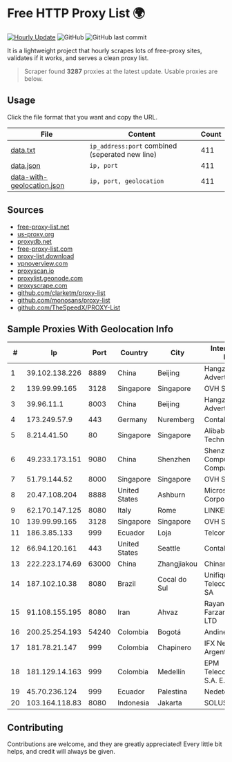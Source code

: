 
# Free HTTP Proxy List 🌍

[![Hourly Update](https://github.com/mertguvencli/http-proxy-list/actions/workflows/main.yml/badge.svg?branch=main)](https://github.com/mertguvencli/http-proxy-list/actions/workflows/main.yml)
![GitHub](https://img.shields.io/github/license/mertguvencli/http-proxy-list)
![GitHub last commit](https://img.shields.io/github/last-commit/mertguvencli/http-proxy-list)

It is a lightweight project that hourly scrapes lots of free-proxy sites, validates if it works, and serves a clean proxy list.


> Scraper found **3287** proxies at the latest update. Usable proxies are below.

## Usage

Click the file format that you want and copy the URL.


|File|Content|Count|
|----|-------|-----|
|[data.txt](https://raw.githubusercontent.com/mertguvencli/http-proxy-list/main/proxy-list/data.txt)|`ip_address:port` combined (seperated new line)|411|
|[data.json](https://raw.githubusercontent.com/mertguvencli/http-proxy-list/main/proxy-list/data.json)|`ip, port`|411|
|[data-with-geolocation.json](https://raw.githubusercontent.com/mertguvencli/http-proxy-list/main/proxy-list/data-with-geolocation.json)|`ip, port, geolocation`|411|

## Sources

* [free-proxy-list.net](https://free-proxy-list.net)
* [us-proxy.org](https://www.us-proxy.org)
* [proxydb.net](http://proxydb.net)
* [free-proxy-list.com](https://free-proxy-list.com/?page=&port=&type%5B%5D=http&type%5B%5D=https&up_time=0&search=Search)
* [proxy-list.download](https://www.proxy-list.download/HTTP)
* [vpnoverview.com](https://vpnoverview.com/privacy/anonymous-browsing/free-proxy-servers)
* [proxyscan.io](https://www.proxyscan.io)
* [proxylist.geonode.com](https://proxylist.geonode.com/api/proxy-list?limit=300&page=1&sort_by=lastChecked&sort_type=desc&protocols=http,https)
* [proxyscrape.com](https://api.proxyscrape.com/v2/?request=displayproxies&protocol=http&timeout=10000&country=all&ssl=all&anonymity=all)
* [github.com/clarketm/proxy-list](https://raw.githubusercontent.com/clarketm/proxy-list/master/proxy-list-raw.txt)
* [github.com/monosans/proxy-list](https://raw.githubusercontent.com/monosans/proxy-list/main/proxies/http.txt)
* [github.com/TheSpeedX/PROXY-List](https://raw.githubusercontent.com/TheSpeedX/PROXY-List/master/http.txt)


## Sample Proxies With Geolocation Info

|#|Ip|Port|Country|City|Internet Service Provider|
|-|--|----|-------|----|-------------------------|
|1|39.102.138.226|8889|China|Beijing|Hangzhou Alibaba Advertising Co|
|2|139.99.99.165|3128|Singapore|Singapore|OVH SAS|
|3|39.96.11.1|8003|China|Beijing|Hangzhou Alibaba Advertising Co|
|4|173.249.57.9|443|Germany|Nuremberg|Contabo GmbH|
|5|8.214.41.50|80|Singapore|Singapore|Alibaba (US) Technology Co., Ltd.|
|6|49.233.173.151|9080|China|Shenzhen|Shenzhen Tencent Computer Systems Company Limited|
|7|51.79.144.52|8000|Singapore|Singapore|OVH SAS|
|8|20.47.108.204|8888|United States|Ashburn|Microsoft Corporation|
|9|62.170.147.125|8080|Italy|Rome|LINKEM-NETWORK|
|10|139.99.99.165|3128|Singapore|Singapore|OVH SAS|
|11|186.3.85.133|999|Ecuador|Loja|Telconet S.A|
|12|66.94.120.161|443|United States|Seattle|Contabo Inc.|
|13|222.223.174.69|63000|China|Zhangjiakou|Chinanet|
|14|187.102.10.38|8080|Brazil|Cocal do Sul|Unifique TelecomunicaÔÔes SA|
|15|91.108.155.195|8080|Iran|Ahvaz|Rayaneh Gostar Farzanegan Ahvaz LTD|
|16|200.25.254.193|54240|Colombia|Bogotá|Andinet ON Line|
|17|181.78.21.147|999|Colombia|Chapinero|IFX Networks Argentina S.R.L|
|18|181.129.14.163|999|Colombia|Medellín|EPM Telecomunicaciones S.A. E.S.P.|
|19|45.70.236.124|999|Ecuador|Palestina|Nedetel S.A.|
|20|103.164.118.83|8080|Indonesia|Jakarta|SOLUSINET|



## Contributing

Contributions are welcome, and they are greatly appreciated! Every
little bit helps, and credit will always be given.

